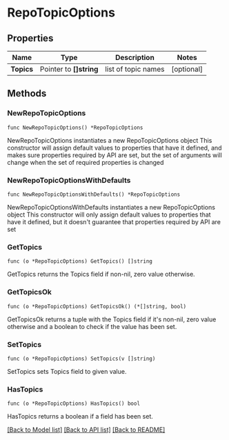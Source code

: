 # RepoTopicOptions

## Properties

Name | Type | Description | Notes
------------ | ------------- | ------------- | -------------
**Topics** | Pointer to **[]string** | list of topic names | [optional] 

## Methods

### NewRepoTopicOptions

`func NewRepoTopicOptions() *RepoTopicOptions`

NewRepoTopicOptions instantiates a new RepoTopicOptions object
This constructor will assign default values to properties that have it defined,
and makes sure properties required by API are set, but the set of arguments
will change when the set of required properties is changed

### NewRepoTopicOptionsWithDefaults

`func NewRepoTopicOptionsWithDefaults() *RepoTopicOptions`

NewRepoTopicOptionsWithDefaults instantiates a new RepoTopicOptions object
This constructor will only assign default values to properties that have it defined,
but it doesn't guarantee that properties required by API are set

### GetTopics

`func (o *RepoTopicOptions) GetTopics() []string`

GetTopics returns the Topics field if non-nil, zero value otherwise.

### GetTopicsOk

`func (o *RepoTopicOptions) GetTopicsOk() (*[]string, bool)`

GetTopicsOk returns a tuple with the Topics field if it's non-nil, zero value otherwise
and a boolean to check if the value has been set.

### SetTopics

`func (o *RepoTopicOptions) SetTopics(v []string)`

SetTopics sets Topics field to given value.

### HasTopics

`func (o *RepoTopicOptions) HasTopics() bool`

HasTopics returns a boolean if a field has been set.


[[Back to Model list]](../README.md#documentation-for-models) [[Back to API list]](../README.md#documentation-for-api-endpoints) [[Back to README]](../README.md)


